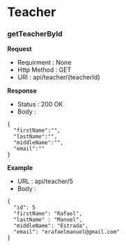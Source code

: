 # Teacher

### getTeacherById

**Request**

* Requirment : None
* Http Method : GET
* URI : api/teacher/{teacherId}

**Response**

* Status : 200 OK
* Body :
```
{
  "firstName":"",
  "lastName":"",
  "middleName":"",
  "email":""
}
```

**Example**

* URL : api/teacher/5
* Body :
```
{
  "id": 5
  "firstName": "Rafael",
  "lastName" : "Manuel",
  "middleName": "Estrada",
  "email": "erafaelmanuel@gmail.com"
}
```
